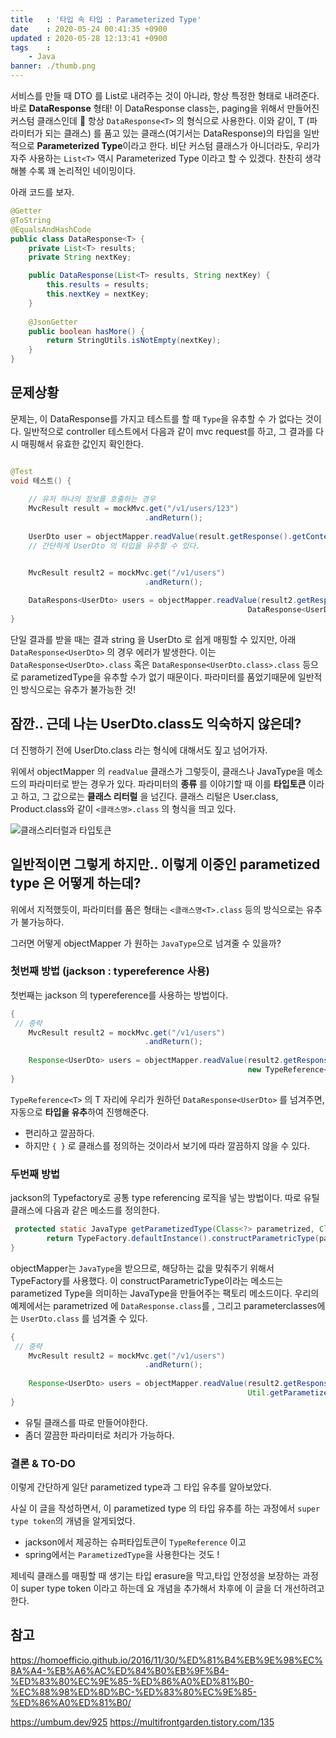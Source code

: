 ```yaml
---
title   : '타입 속 타입 : Parameterized Type'
date    : 2020-05-24 00:41:35 +0900
updated : 2020-05-28 12:13:41 +0900
tags    : 
	- Java
banner: ./thumb.png
---
```


서비스를 만들 때 DTO 를 List로 내려주는 것이 아니라, 항상 특정한 형태로 내려준다. 바로 **DataResponse** 형태! 
이 DataResponse class는, paging을 위해서 만들어진 커스텀 클래스인데 🙂  항상 `DataResponse<T>` 의 형식으로 사용한다.  이와 같이,  T (파라미터가 되는 클래스) 를 품고 있는 클래스(여기서는 DataResponse)의 타입을 일반적으로 **Parameterized Type**이라고 한다. 비단 커스텀 클래스가 아니더라도, 우리가 자주 사용하는 `List<T>` 역시 Parameterized Type 이라고 할 수 있겠다.  찬찬히 생각해볼 수록 꽤 논리적인 네이밍이다. 

아래 코드를 보자. 
```java
@Getter
@ToString
@EqualsAndHashCode
public class DataResponse<T> {
    private List<T> results;
    private String nextKey;

    public DataResponse(List<T> results, String nextKey) {
        this.results = results;
        this.nextKey = nextKey;
	}
	
    @JsonGetter
    public boolean hasMore() {
        return StringUtils.isNotEmpty(nextKey);
    }
}
```


## 문제상황 

문제는, 이 DataResponse를 가지고 테스트를 할 때 `Type`을 유추할 수 가 없다는 것이다. 일반적으로 controller 테스트에서 다음과 같이 mvc request를 하고, 그 결과를 다시 매핑해서 유효한 값인지 확인한다.  

```java

@Test 
void 테스트() {
   
    // 유저 하나의 정보를 호출하는 경우
	MvcResult result = mockMvc.get("/v1/users/123")
	       			          .andReturn();
							  
	UserDto user = objectMapper.readValue(result.getResponse().getContentAsString(), UserDto.class);
	// 간단하게 UserDto 의 타입을 유추할 수 있다. 


	MvcResult result2 = mockMvc.get("/v1/users")
	       			          .andReturn();
	
	DataRespons<UserDto> users = objectMapper.readValue(result2.getResponse().getContentAsString(), 
	                                                 DataResponse<UserDto>.class) // 컴파일 에러 ! 
}
```
단일 결과를 받을 때는 결과 string 을 UserDto 로 쉽게 매핑할 수 있지만, 아래 `DataResponse<UserDto>` 의 경우 에러가 발생한다. 이는 `DataResponse<UserDto>.class` 혹은 `DataResponse<UserDto.class>.class` 등으로 parametizedType을 유추할 수가 없기 때문이다. 파라미터를 품었기때문에 일반적인 방식으로는 유추가 불가능한 것! 

## 잠깐..  근데 나는 UserDto.class도 익숙하지 않은데? 

더 진행하기 전에 UserDto.class 라는 형식에 대해서도 짚고 넘어가자. 

위에서 objectMapper 의 `readValue` 클래스가 그렇듯이, 클래스나 JavaType을 메소드의 파라미터로 받는 경우가 있다. 파라미터의 **종류** 를 이야기할 때 이를 **타입토큰** 이라고 하고, 그 값으로는 **클래스 리터럴** 을 넘긴다. 클래스 리털은 User.class, Product.class와 같이 `<클래스명>.class` 의 형식을 띄고 있다.

![클래스리터럴과 타입토큰](./typetoken.png) 


## 일반적이면 그렇게 하지만.. 이렇게 이중인 parametized type 은 어떻게 하는데?

위에서 지적했듯이, 파라미터를 품은 형태는 `<클래스명<T>.class` 등의 방식으로는 유추가 불가능하다. 

그러면 어떻게 objectMapper 가 원하는 `JavaType`으로 넘겨줄 수 있을까?

### 첫번째 방법 (jackson : typereference 사용) 

첫번째는 jackson 의 typereference를 사용하는 방법이다. 
```java
{
 // 중략
	MvcResult result2 = mockMvc.get("/v1/users")
	       			          .andReturn();
	
	Response<UserDto> users = objectMapper.readValue(result2.getResponse().getContentAsString(), 
	                                                 new TypeReference<Response<UserDto>>() { }) // 정상 컴파일 
}
```

`TypeReference<T>` 의 T 자리에 우리가 원하던 `DataResponse<UserDto>` 를 넘겨주면, 자동으로 **타입을 유추**하여 진행해준다. 

- 편리하고 깔끔하다. 
- 하지만 `{ }` 로 클래스를 정의하는 것이라서 보기에 따라 깔끔하지 않을 수 있다. 
  
### 두번째 방법 

jackson의 Typefactory로 공통 type referencing 로직을 넣는 방법이다. 따로 유틸 클래스에 다음과 같은 메소드를 정의한다. 

```java
 protected static JavaType getParametizedType(Class<?> parametrized, Class<?>... parameterClasses) {
        return TypeFactory.defaultInstance().constructParametricType(parametrized, parameterClasses);
}
```

objectMapper는 `JavaType`을 받으므로, 해당하는 값을 맞춰주기 위해서 TypeFactory를 사용했다. 이 constructParametricType이라는 메소드는 parametized Type을 의미하는 JavaType을 만들어주는 팩토리 메소드이다. 우리의 예제에서는 parametrized 에 `DataResponse.class`를 , 그리고 parameterclasses에는 `UserDto.class` 를 넘겨줄 수 있다. 

```java
{
 // 중략
	MvcResult result2 = mockMvc.get("/v1/users")
	       			          .andReturn();
	
	Response<UserDto> users = objectMapper.readValue(result2.getResponse().getContentAsString(), 
	                                                 Util.getParametizedType(Response.class, UserDto.class)) // 정상 컴파일 
}
```

- 유틸 클래스를 따로 만들어야한다. 
- 좀더 깔끔한 파라미터로 처리가 가능하다.



### 결론 & TO-DO 

이렇게 간단하게 일단 parametized type과 그 타입 유추를 알아보았다.


사실 이 글을 작성하면서, 이 parametized type 의 타입 유추를 하는 과정에서 `super type token`의 개념을 알게되었다.
- jackson에서 제공하는 슈퍼타입토큰이 `TypeReference` 이고 
- spring에서는 `ParametizedType`을 사용한다는 것도 ! 

제네릭 클래스를 매핑할 때 생기는 타입 erasure을 막고,타입 안정성을 보장하는 과정이 super type token 이라고 하는데 요 개념을 추가해서 차후에 이 글을 더 개선하려고한다. 

## 참고 

https://homoefficio.github.io/2016/11/30/%ED%81%B4%EB%9E%98%EC%8A%A4-%EB%A6%AC%ED%84%B0%EB%9F%B4-%ED%83%80%EC%9E%85-%ED%86%A0%ED%81%B0-%EC%88%98%ED%8D%BC-%ED%83%80%EC%9E%85-%ED%86%A0%ED%81%B0/

https://umbum.dev/925
https://multifrontgarden.tistory.com/135
